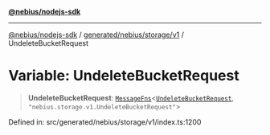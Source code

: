 [**@nebius/nodejs-sdk**](../../../../../README.md)

***

[@nebius/nodejs-sdk](../../../../../README.md) / [generated/nebius/storage/v1](../README.md) / UndeleteBucketRequest

# Variable: UndeleteBucketRequest

> **UndeleteBucketRequest**: [`MessageFns`](../../../../../runtime/protos/core/interfaces/MessageFns.md)\<[`UndeleteBucketRequest`](../interfaces/UndeleteBucketRequest.md), `"nebius.storage.v1.UndeleteBucketRequest"`\>

Defined in: src/generated/nebius/storage/v1/index.ts:1200

